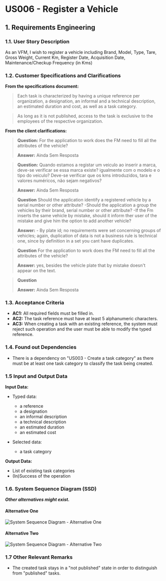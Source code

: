 # US006 - Register a Vehicle


## 1. Requirements Engineering

### 1.1. User Story Description
As an VFM, I wish to register a vehicle including Brand, Model, Type, Tare,
Gross Weight, Current Km, Register Date, Acquisition Date, Maintenance/Checkup Frequency (in Kms)

### 1.2. Customer Specifications and Clarifications 

**From the specifications document:**

>	Each task is characterized by having a unique reference per organization, a designation, an informal and a technical description, an estimated duration and cost, as well as a task category. 

>	As long as it is not published, access to the task is exclusive to the employees of the respective organization. 

**From the client clarifications:**

> **Question:** For the application to work does the FM need to fill all the attributes of the vehicle?
>
> **Answer:** Ainda Sem Resposta

> **Question:** Quando estamos a registar um veiculo ao inserir a marca, deve-se verificar se essa marca existe? igualmente com o modelo e o tipo do veiculo?
Deve-se verificar que os kms introduzidos, tara e valores numéricos, não sejam negativos?
>
> **Answer:** Ainda Sem Resposta

> **Question** Should the application identify a registered vehicle by a serial number or other attribute?
-Should the application a group the vehicles by their brand, serial number or other attribute?
-If the Fm inserts the same vehicle by mistake, should it inform ther user of the mistake and give him the option to add another vehicle?
>
> **Answer:** - By plate id;
no requirements were set concerning groups of vehicles;
again, duplication of data is not a business rule is technical one, since by definition in a set you cant have duplicates.

>**Question** For the application to work does the FM need to fill all the attributes of the vehicle?
> 
> **Answer:** yes, besides the vehicle plate that by mistake doesn't appear on the text.

> **Question** 
> 
> **Answer:** Ainda Sem Resposta
 

### 1.3. Acceptance Criteria

* **AC1:** All required fields must be filled in.
* **AC2:** The task reference must have at least 5 alphanumeric characters.
* **AC3:** When creating a task with an existing reference, the system must reject such operation and the user must be able to modify the typed reference.

### 1.4. Found out Dependencies

* There is a dependency on "US003 - Create a task category" as there must be at least one task category to classify the task being created.

### 1.5 Input and Output Data

**Input Data:**

* Typed data:
    * a reference
    * a designation 
    * an informal description
    * a technical description
    * an estimated duration
    * an estimated cost
	
* Selected data:
    * a task category 

**Output Data:**

* List of existing task categories
* (In)Success of the operation

### 1.6. System Sequence Diagram (SSD)

**_Other alternatives might exist._**

#### Alternative One

![System Sequence Diagram - Alternative One](svg/us006-system-sequence-diagram-alternative-one.svg)

#### Alternative Two

![System Sequence Diagram - Alternative Two](svg/us006-system-sequence-diagram-alternative-two.svg)

### 1.7 Other Relevant Remarks

* The created task stays in a "not published" state in order to distinguish from "published" tasks.
